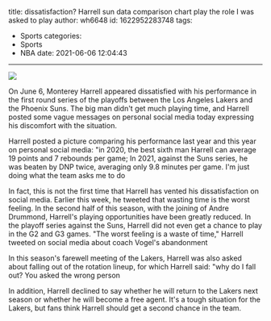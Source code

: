 title: dissatisfaction? Harrell sun data comparison chart  play the role I was asked to play
author: wh6648
id: 1622952283748
tags: 
- Sports
categories: 
- Sports
- NBA
date: 2021-06-06 12:04:43
---
![](https://p0.itc.cn/q_70/images01/20210606/ea8be6cc244f4c07ad7487d8f289af84.png)


On June 6, Monterey Harrell appeared dissatisfied with his performance in the first round series of the playoffs between the Los Angeles Lakers and the Phoenix Suns. The big man didn't get much playing time, and Harrell posted some vague messages on personal social media today expressing his discomfort with the situation.

Harrell posted a picture comparing his performance last year and this year on personal social media: "in 2020, the best sixth man Harrell can average 19 points and 7 rebounds per game; In 2021, against the Suns series, he was beaten by DNP twice, averaging only 9.8 minutes per game. I'm just doing what the team asks me to do

In fact, this is not the first time that Harrell has vented his dissatisfaction on social media. Earlier this week, he tweeted that wasting time is the worst feeling. In the second half of this season, with the joining of Andre Drummond, Harrell's playing opportunities have been greatly reduced. In the playoff series against the Suns, Harrell did not even get a chance to play in the G2 and G3 games. "The worst feeling is a waste of time," Harrell tweeted on social media about coach Vogel's abandonment

In this season's farewell meeting of the Lakers, Harrell was also asked about falling out of the rotation lineup, for which Harrell said: "why do I fall out? You asked the wrong person

In addition, Harrell declined to say whether he will return to the Lakers next season or whether he will become a free agent. It's a tough situation for the Lakers, but fans think Harrell should get a second chance in the team.

